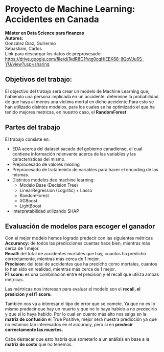 # Proyecto de Machine Learning: Accidentes en Canada
**Máster en Data Science para finanzas <br />**
**Autores: <br />**
González Díaz, Guillermo <br />
Sebastiani, Carlos  <br />
Link para descargar los datos de preprosesado: https://drive.google.com/file/d/1kdR8C1fvtg0cqHiEEK68-8QoVJu6S-YU/view?usp=sharing


## Objetivos del trabajo:
El objectivo del trabajo será crear un modelo de Machine Learning que, habiendo una persona implicada en un accidente, determine la probabilidad de que haya al menos una víctima mortal en dicho accidente.Para esto se han utilizado disintos modelos, para los cuales se ha optimizado el que ha tenido mejores metricas, en nuestro caso, el **RandomForest**

## Partes del trabajo
El trabajo consiste en:
- EDA acerca del dataset sacado del gobierno canadiense, el cual contiene información relenvante acerca de las variables y las características del mismo.
- Preprocesado de valores missing
- Preprocesado de tratameinto de variables para hacer el encoding de las mismas. 
- Distintos modelos dee machine learning:
    - Modelo Base (Decision Tree)
    - LinearRegression (Logistic) + Lasso
    - RandomForest
    - XGBoost
    - LightBoost
- Interpretabilidad utilizando SHAP




## Evaluación de modelos para escoger el ganador
Con el mejor modelo hemos logrado predecir con las siguientes métricas
**Accurancy:** de todos las predicciones cuantas hace bien, mientras más cerca de 1 mejor.  <br /> 
**Recall:** del total de accidentes mortales que hay, cuantos ha predicho correctamente, mientras más cerca de 1 mejor. <br /> 
**Precision:**  del total de accidentes que ha predicho como mortales, cuantos lo han sido en realidad, mientras más cerca de 1 mejor. <br />
**F1 score:** es una combinación entre el precision y el recall que utiliza ambas métricas.

Las mértricas nos interesan para evaluar el modelo son el **recall, el presicion y el f1 score.** <br /> 

También nos va a interesar el tipo de error que se comete. Ya que no es lo mismo predecir que hay un muerto y que no lo haya habido a no predecirlo y que si lo haya habido. Por lo cual en cuanto más alto nos salga en la **matriz de confusión**  el True Positive, mejor será nuestra predicción ya que  no estamos tan interesados en el accuracy, pero si en **predecir correctamente las muertes.**

Cabe destacar que esto habría que someterlo a un análisis en base a la **matriz de coste** que no tenemos.
